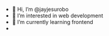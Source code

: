 - 👋 Hi, I’m @jayjesurobo
- 👀 I’m interested in web development
- 🌱 I’m currently learning frontend
-

<!---
jayjesurobo/jayjesurobo is a ✨ special ✨ repository because its `README.md` (this file) appears on your GitHub profile.
You can click the Preview link to take a look at your changes.
--->
